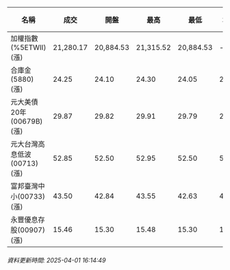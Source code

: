 | 名稱 | 成交 | 開盤 | 最高 | 最低 | 均價 | 成交金額(億) | 昨收 | 漲跌幅 | 漲跌 | 總量 | 昨量 | 振幅 |
| -------- | -------- | -------- | -------- |-------- | -------- | -------- |-------- |-------- |-------- | -------- | -------- |-------- |
|加權指數(%5ETWII) (漲)|21,280.17|20,884.53|21,315.52|20,884.53|-|2,720.49|20,695.90|2.82%|584.27|5,784,329|0|2.08%|
|合庫金(5880) (漲)|24.25|24.10|24.30|24.05|24.17|1.95|24.05|0.83%|0.20|8,081|14,068|1.04%|
|元大美債20年(00679B) (漲)|29.87|29.82|29.91|29.79|29.83|26.28|29.69|0.61%|0.18|88,104|116,878|0.40%|
|元大台灣高息低波(00713) (漲)|52.85|52.50|52.95|52.50|52.78|7.03|52.45|0.76%|0.40|13,317|35,387|0.86%|
|富邦臺灣中小(00733) (漲)|43.50|42.84|43.55|42.63|43.04|1.25|42.71|1.85%|0.79|2,907|4,908|2.15%|
|永豐優息存股(00907) (漲)|15.46|15.30|15.48|15.30|15.43|0.175|15.28|1.18%|0.18|1,135|4,316|1.18%|
###### 資料更新時間: 2025-04-01 16:14:49